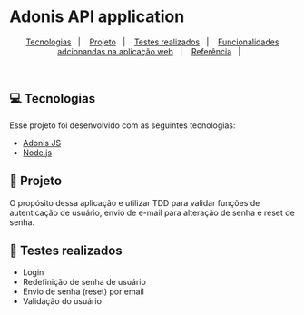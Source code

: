 # Adonis API application

<p align="center">
  <a href="#rocket-tecnologias">Tecnologias</a>&nbsp;&nbsp;&nbsp;|&nbsp;&nbsp;&nbsp;
  <a href="#-projeto">Projeto</a>&nbsp;&nbsp;&nbsp;|&nbsp;&nbsp;&nbsp;
  <a href="#-layout">Testes realizados</a>&nbsp;&nbsp;&nbsp;|&nbsp;&nbsp;&nbsp;
  <a href="#-layout">Funcionalidades adcionandas na aplicação web</a>&nbsp;&nbsp;&nbsp;|&nbsp;&nbsp;&nbsp;
  <a href="#-layout">Referência</a>&nbsp;&nbsp;&nbsp;|&nbsp;&nbsp;&nbsp;
</p>

<br>

## 💻 Tecnologias

Esse projeto foi desenvolvido com as seguintes tecnologias:

- [Adonis JS](https://adonisjs.com/)
- [Node.js](https://nodejs.org/en/)

## 📜 Projeto

O propósito dessa aplicação e utilizar TDD para validar funções de autenticação de usuário, envio de e-mail para alteração de senha e reset de senha.

## 📡 Testes realizados                             

- Login
- Redefinição de senha de usuário
- Envio de senha (reset) por email
- Validação do usuário